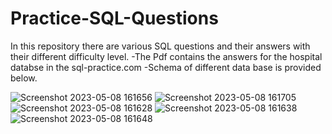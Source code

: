 # Practice-SQL-Questions
In this repository there are various SQL questions and their answers with their different difficulty level.
-The Pdf contains the answers for the hospital databse in the sql-practice.com
-Schema of different data base is provided below.


![Screenshot 2023-05-08 161656](https://user-images.githubusercontent.com/35862477/236925461-5f80f615-d5c3-448c-adef-413701513839.png)
![Screenshot 2023-05-08 161705](https://user-images.githubusercontent.com/35862477/236925468-14af17ee-2e5e-4e27-8368-83b7722cd1db.png)
![Screenshot 2023-05-08 161628](https://user-images.githubusercontent.com/35862477/236925471-4d3f29ca-4eac-489e-a472-b2aa8ff697cb.png)
![Screenshot 2023-05-08 161638](https://user-images.githubusercontent.com/35862477/236925473-8e1c4e1a-2d5f-4a3b-8aab-8ff7e5c01848.png)
![Screenshot 2023-05-08 161648](https://user-images.githubusercontent.com/35862477/236925474-8e624b91-5bea-4261-984f-fb9278a65c70.png)
